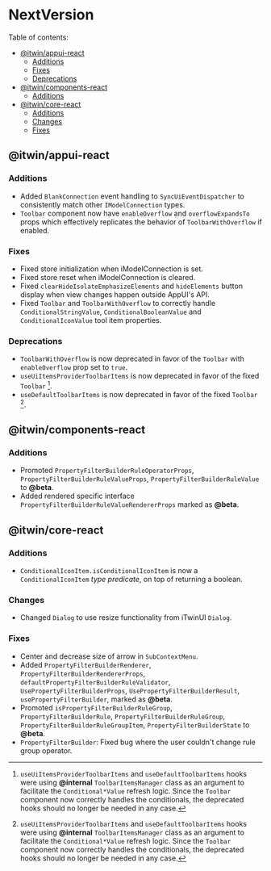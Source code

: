 # NextVersion <!-- omit from toc -->

Table of contents:

- [@itwin/appui-react](#itwinappui-react)
  - [Additions](#additions)
  - [Fixes](#fixes)
  - [Deprecations](#deprecations)
- [@itwin/components-react](#itwincomponents-react)
  - [Additions](#additions-1)
- [@itwin/core-react](#itwincore-react)
  - [Additions](#additions-2)
  - [Changes](#changes)
  - [Fixes](#fixes-1)

## @itwin/appui-react

### Additions

- Added `BlankConnection` event handling to `SyncUiEventDispatcher` to consistently match other `IModelConnection` types.
- `Toolbar` component now have `enableOverflow` and `overflowExpandsTo` props which effectively replicates the behavior of `ToolbarWithOverflow` if enabled.

### Fixes

- Fixed store initialization when iModelConnection is set.
- Fixed store reset when iModelConnection is cleared.
- Fixed `clearHideIsolateEmphasizeElements` and `hideElements` button display when view changes happen outside AppUI's API.
- Fixed `Toolbar` and `ToolbarWithOverflow` to correctly handle `ConditionalStringValue`, `ConditionalBooleanValue` and `ConditionalIconValue` tool item properties.

### Deprecations

- `ToolbarWithOverflow` is now deprecated in favor of the `Toolbar` with `enableOverflow` prop set to `true`.
- `useUiItemsProviderToolbarItems` is now deprecated in favor of the fixed `Toolbar` [^1].
- `useDefaultToolbarItems` is now deprecated in favor of the fixed `Toolbar` [^1].

[^1]: `useUiItemsProviderToolbarItems` and `useDefaultToolbarItems` hooks were using **@internal** `ToolbarItemsManager` class as an argument to facilitate the `Conditional*Value` refresh logic. Since the `Toolbar` component now correctly handles the conditionals, the deprecated hooks should no longer be needed in any case.

## @itwin/components-react

### Additions

- Promoted `PropertyFilterBuilderRuleOperatorProps`, `PropertyFilterBuilderRuleValueProps`, `PropertyFilterBuilderRuleValue` to **@beta**.
- Added rendered specific interface `PropertyFilterBuilderRuleValueRendererProps` marked as **@beta**.

## @itwin/core-react

### Additions

- `ConditionalIconItem.isConditionalIconItem` is now a `ConditionalIconItem` _type predicate_, on top of returning a boolean.

### Changes

- Changed `Dialog` to use resize functionality from iTwinUI `Dialog`.

### Fixes

- Center and decrease size of arrow in `SubContextMenu`.
- Added `PropertyFilterBuilderRenderer`, `PropertyFilterBuilderRendererProps`, `defaultPropertyFilterBuilderRuleValidator`, `UsePropertyFilterBuilderProps`, `UsePropertyFilterBuilderResult`, `usePropertyFilterBuilder`, marked as **@beta**.
- Promoted `isPropertyFilterBuilderRuleGroup`, `PropertyFilterBuilderRule`, `PropertyFilterBuilderRuleGroup`, `PropertyFilterBuilderRuleGroupItem`, `PropertyFilterBuilderState` to **@beta**.
- `PropertyFilterBuilder`: Fixed bug where the user couldn't change rule group operator.
